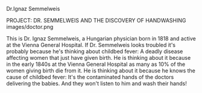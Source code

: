 Dr.Ignaz Semmelweis

PROJECT: DR. SEMMELWEIS AND THE DISCOVERY OF HANDWASHING
images/doctor.png

This is Dr. Ignaz Semmelweis, a Hungarian physician born in 1818 and active at the Vienna General Hospital. If Dr. Semmelweis looks troubled it's probably because he's thinking about childbed fever: A deadly disease affecting women that just have given birth. He is thinking about it because in the early 1840s at the Vienna General Hospital as many as 10% of the women giving birth die from it. He is thinking about it because he knows the cause of childbed fever: It's the contaminated hands of the doctors delivering the babies. And they won't listen to him and wash their hands!

